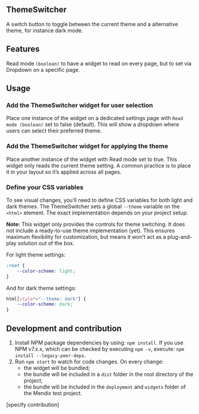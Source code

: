 ## ThemeSwitcher

A switch button to toggle between the current theme and a alternative theme, for instance dark mode.

## Features

Read mode `(boolean)` to have a widget to read on every page, but to set via Dropdown on a specific page.

## Usage

### Add the ThemeSwitcher widget for user selection

Place one instance of the widget on a dedicated settings page with `Read mode (boolean)` set to false (default). This
will show a dropdown where users can select their preferred theme.

### Add the ThemeSwitcher widget for applying the theme

Place another instance of the widget with Read mode set to true. This widget only reads the current theme setting. A
common practice is to place it in your layout so it’s applied across all pages.

### Define your CSS variables

To see visual changes, you’ll need to define CSS variables for both light and dark themes. The ThemeSwitcher sets a
global `--theme` variable on the `<html>` element. The exact implementation depends on your project setup.

**Note:** This widget only provides the controls for theme switching. It does not include a ready-to-use theme
implementation (yet). This ensures maximum flexibility for customization, but means it won’t act as a plug-and-play
solution out of the box.

For light theme settings:

```css
:root {
    --color-scheme: light;
}
```

And for dark theme settings:

```css
html[style*="--theme: dark"] {
    --color-scheme: dark;
}
```

## Development and contribution

1. Install NPM package dependencies by using: `npm install`. If you use NPM v7.x.x, which can be checked by executing
   `npm -v`, execute: `npm install --legacy-peer-deps`.
1. Run `npm start` to watch for code changes. On every change:
    - the widget will be bundled;
    - the bundle will be included in a `dist` folder in the root directory of the project;
    - the bundle will be included in the `deployment` and `widgets` folder of the Mendix test project.

[specify contribution]
